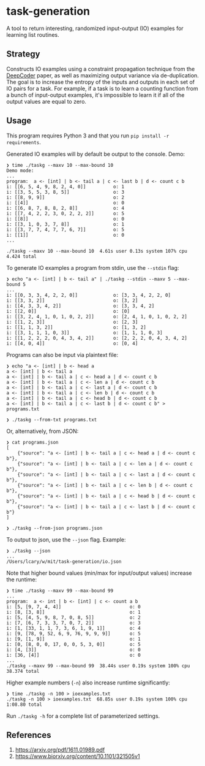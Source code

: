 task-generation
===============

A tool to return interesting, randomized input-output (IO) examples for learning list routines.

Strategy
--------

Constructs IO examples using a constraint propagation technique from the [DeepCoder](https://arxiv.org/abs/1611.01989) paper, as well as maximizing output variance via de-duplication. The goal is to increase the entropy of the inputs and outputs in each set of IO pairs for a task. For example, if a task is to learn a counting function from a bunch of input-output examples, it's impossible to learn it if all of the output values are equal to zero.

Usage
-----

This program requires Python 3 and that you run `pip install -r requirements`.

Generated IO examples will by default be output to the console. Demo:
```
❯ time ./taskg --maxv 10 --max-bound 10
Demo mode:
...
program:  a <- [int] | b <- tail a | c <- last b | d <- count c b
i: [[6, 5, 4, 9, 8, 2, 4, 0]]          o: 1
i: [[3, 5, 5, 3, 8, 5]]                o: 3
i: [[8, 9, 9]]                         o: 2
i: [[4]]                               o: 0
i: [[6, 8, 7, 8, 8, 2, 8]]             o: 4
i: [[7, 4, 2, 2, 3, 0, 2, 2, 2]]       o: 5
i: [[8]]                               o: 0
i: [[3, 1, 0, 3, 7, 8]]                o: 1
i: [[3, 7, 7, 4, 7, 7, 6, 7]]          o: 5
i: [[1]]                               o: 0
...

./taskg --maxv 10 --max-bound 10  4.61s user 0.13s system 107% cpu 4.424 total
```

To generate IO examples a program from stdin, use the `--stdin` flag:
```
❯ echo "a <- [int] | b <- tail a" | ./taskg --stdin --maxv 5 --max-bound 5
...
i: [[0, 3, 3, 4, 2, 2, 0]]             o: [3, 3, 4, 2, 2, 0]
i: [[3, 3, 2]]                         o: [3, 2]
i: [[4, 3, 3, 4, 2]]                   o: [3, 3, 4, 2]
i: [[2, 0]]                            o: [0]
i: [[3, 2, 4, 1, 0, 1, 0, 2, 2]]       o: [2, 4, 1, 0, 1, 0, 2, 2]
i: [[1, 2, 3]]                         o: [2, 3]
i: [[1, 1, 3, 2]]                      o: [1, 3, 2]
i: [[3, 1, 1, 1, 0, 3]]                o: [1, 1, 1, 0, 3]
i: [[1, 2, 2, 2, 0, 4, 3, 4, 2]]       o: [2, 2, 2, 0, 4, 3, 4, 2]
i: [[4, 0, 4]]                         o: [0, 4]
```

Programs can also be input via plaintext file:
```
❯ echo "a <- [int] | b <- head a
a <- [int] | b <- tail a
a <- [int] | b <- tail a | c <- head a | d <- count c b
a <- [int] | b <- tail a | c <- len a | d <- count c b
a <- [int] | b <- tail a | c <- last a | d <- count c b
a <- [int] | b <- tail a | c <- len b | d <- count c b
a <- [int] | b <- tail a | c <- head b | d <- count c b
a <- [int] | b <- tail a | c <- last b | d <- count c b" > programs.txt

❯ ./taskg --from-txt programs.txt
```
Or, alternatively, from JSON:
```
❯ cat programs.json
[
    {"source": "a <- [int] | b <- tail a | c <- head a | d <- count c b"},
    {"source": "a <- [int] | b <- tail a | c <- len a | d <- count c b"},
    {"source": "a <- [int] | b <- tail a | c <- last a | d <- count c b"},
    {"source": "a <- [int] | b <- tail a | c <- len b | d <- count c b"},
    {"source": "a <- [int] | b <- tail a | c <- head b | d <- count c b"},
    {"source": "a <- [int] | b <- tail a | c <- last b | d <- count c b"}
]

❯ ./taskg --from-json programs.json
```

To output to json, use the `--json` flag. Example:
```
❯ ./taskg --json
...
/Users/lcary/w/mit/task-generation/io.json
```

Note that higher bound values (min/max for input/output values) increase the runtime:
```
❯ time ./taskg --maxv 99 --max-bound 99
...
program:  a <- int | b <- [int] | c <- count a b
i: [5, [9, 7, 4, 4]]                         o: 0
i: [8, [3, 8]]                               o: 1
i: [5, [4, 5, 9, 8, 7, 0, 8, 5]]             o: 2
i: [7, [6, 7, 3, 3, 7, 0, 7, 2]]             o: 3
i: [1, [33, 1, 1, 7, 3, 6, 1, 9, 1]]         o: 4
i: [9, [78, 9, 52, 6, 9, 76, 9, 9, 9]]       o: 5
i: [9, [1, 9]]                               o: 1
i: [0, [8, 0, 0, 17, 0, 0, 5, 3, 0]]         o: 5
i: [4, [3]]                                  o: 0
i: [36, [4]]                                 o: 0
...
./taskg --maxv 99 --max-bound 99  38.44s user 0.19s system 100% cpu 38.374 total
```

Higher example numbers (`-n`) also increase runtime significantly:
```
❯ time ./taskg -n 100 > ioexamples.txt
./taskg -n 100 > ioexamples.txt  68.85s user 0.19s system 100% cpu 1:08.80 total
```

Run `./taskg -h` for a complete list of parameterized settings.

References
----------

 1. https://arxiv.org/pdf/1611.01989.pdf
 2. https://www.biorxiv.org/content/10.1101/321505v1
